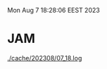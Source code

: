 Mon Aug  7 18:28:06 EEST 2023
# JAM
<a href='./cache/202308/07_18.log'>./cache/202308/07_18.log</a>
